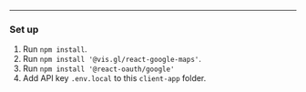 
---
### Set up

1. Run `npm install`.
2. Run `npm install '@vis.gl/react-google-maps'`.
3. Run `npm install '@react-oauth/google'`
4. Add API key `.env.local` to this `client-app` folder.